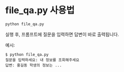 # file_qa.py 사용법

```bash
python file_qa.py
```

실행 후, 프롬프트에 질문을 입력하면 답변이 바로 출력됩니다.

예시:

```
$ python file_qa.py
질문을 입력하세요: 내 정보를 조회해주세요
답변: 홍길동 학생의 정보는 ...
```
